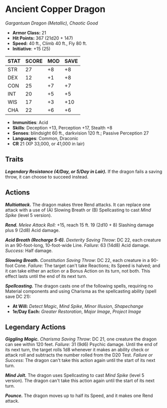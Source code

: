 # Ancient Copper Dragon

*Gargantuan Dragon (Metallic), Chaotic Good*

- **Armor Class:** 21
- **Hit Points:** 367 (21d20 + 147)
- **Speed:** 40 ft., Climb 40 ft., Fly 80 ft.
- **Initiative**: +15 (25)

|STAT|SCORE|MOD|SAVE|
| --- | --- | --- | ---- |
| STR | 27 | +8 | +8 |
| DEX | 12 | +1 | +8 |
| CON | 25 | +7 | +7 |
| INT | 20 | +5 | +5 |
| WIS | 17 | +3 | +10 |
| CHA | 22 | +6 | +6 |

- **Immunities**: Acid
- **Skills**: Deception +13, Perception +17, Stealth +8
- **Senses**: blindsight 60 ft., darkvision 120 ft.; Passive Perception 27
- **Languages**: Common, Draconic
- **CR** 21 (XP 33,000, or 41,000 in lair)

## Traits

***Legendary Resistance (4/Day, or 5/Day in Lair).*** If the dragon fails a saving throw, it can choose to succeed instead.


## Actions

***Multiattack.*** The dragon makes three Rend attacks. It can replace one attack with a use of (A) Slowing Breath or (B) Spellcasting to cast *Mind Spike* (level 5 version).

***Rend.*** *Melee Attack Roll:* +15, reach 15 ft. 19 (2d10 + 8) Slashing damage plus 9 (2d8) Acid damage.

***Acid Breath (Recharge 5-6).*** *Dexterity Saving Throw*: DC 22, each creature in an 90-foot-long, 10-foot-wide Line. *Failure:*  63 (14d8) Acid damage. *Success:*  Half damage.

***Slowing Breath.*** *Constitution Saving Throw*: DC 22, each creature in a 90-foot Cone. *Failure:*  The target can't take Reactions; its Speed is halved; and it can take either an action or a Bonus Action on its turn, not both. This effect lasts until the end of its next turn.

***Spellcasting.*** The dragon casts one of the following spells, requiring no Material components and using Charisma as the spellcasting ability (spell save DC 21):

- **At Will:** *Detect Magic*, *Mind Spike*, *Minor Illusion*, *Shapechange*
- **1e/Day Each:** *Greater Restoration*, *Major Image*, *Project Image*

## Legendary Actions

***Giggling Magic.*** *Charisma Saving Throw*: DC 21, one creature the dragon can see within 120 feet. *Failure:*  31 (9d6) Psychic damage. Until the end of its next turn, the target rolls 1d8 whenever it makes an ability check or attack roll and subtracts the number rolled from the D20 Test. *Failure or Success*:  The dragon can't take this action again until the start of its next turn.

***Mind Jolt.*** The dragon uses Spellcasting to cast *Mind Spike* (level 5 version). The dragon can't take this action again until the start of its next turn.

***Pounce.*** The dragon moves up to half its Speed, and it makes one Rend attack.

